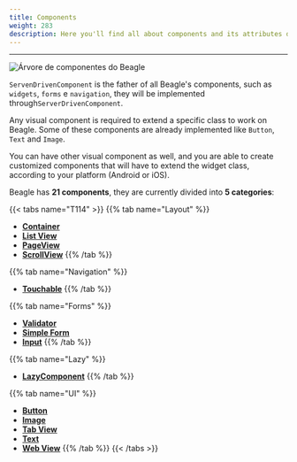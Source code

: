 ```yaml
---
title: Components
weight: 283
description: Here you'll find all about components and its attributes details.
---
```


---

![&#xC1;rvore de componentes do Beagle](/docs-beagle/components-01-beagle.png)

`ServenDrivenComponent`  is the father of all Beagle's components, such as `widgets`, `forms` e `navigation`, they will be implemented through`ServerDrivenComponent`.

Any visual component is required to extend a specific class to work on Beagle. Some of these components are already implemented like `Button`, `Text` and `Image`.

You can have other visual component as well, and you are able to create customized components that will have to extend the widget class, according to your platform \(Android or iOS\). 

Beagle has **21 components**, they are currently divided into **5 categories**:

{{< tabs name="T114" >}}
{{% tab name="Layout" %}}
* [**Container**](https://docs.usebeagle.io/api/componentes/layout/container)
* [**List View**](https://docs.usebeagle.io/api/componentes/layout/listview)
* [**PageView**](https://docs.usebeagle.io/api/componentes/layout/pageview)
* [**ScrollView**](https://docs.usebeagle.io/api/componentes/layout/scrollview)
{{% /tab %}}

{{% tab name="Navigation" %}}
* [**Touchable**](https://docs.usebeagle.io/v/v1.0-en/api/components/navigation-1#touchable)
{{% /tab %}}

{{% tab name="Forms" %}}
* [**Validator**](form/validator.md)
* [**Simple Form**](form/simple-form-web.md)
* [**Input**](ui/input.md)
{{% /tab %}}

{{% tab name="Lazy" %}}
* [**LazyComponent**](https://docs.usebeagle.io/api/componentes/lazy)
{{% /tab %}}

{{% tab name="UI" %}}
* [**Button**](https://docs.usebeagle.io/api/componentes/ui/button)
* [**Image**](https://docs.usebeagle.io/api/componentes/ui/image)
* [**Tab View**](https://docs.usebeagle.io/api/componentes/ui/tabview)
* [**Text**](https://docs.usebeagle.io/api/componentes/ui/text)
* [**Web View**](https://docs.usebeagle.io/api/componentes/ui/webview)
{{% /tab %}}
{{< /tabs >}}
